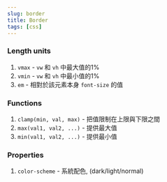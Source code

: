 ```yaml
---
slug: border
title: Border
tags: [css]
---
```


### Length units

1. ` vmax ` - `vw` 和 `vh` 中最大值的1%
2. ` vmin ` - `vw` 和 `vh` 中最小值的1%
3. ` em ` - 相對於該元素本身 `font-size` 的值

### Functions

1. ` clamp(min, val, max) ` - 把值限制在上限與下限之間
2. ` max(val1, val2, ...) ` - 提供最大值
3. ` min(val1, val2, ...) ` - 提供最小值

### Properties

1. ` color-scheme ` - 系統配色, (dark/light/normal)
